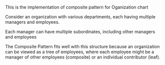 This is the implementation of composite pattern for Oganization chart

Consider an organization with various departments, each having multiple managers and employees. 

Each manager can have multiple subordinates, including other managers and employees

The Composite Pattern fits well with this structure because an organization can be viewed as a tree of employees, 
where each employee might be a manager of other employees (composite) or an individual contributor (leaf).


    
